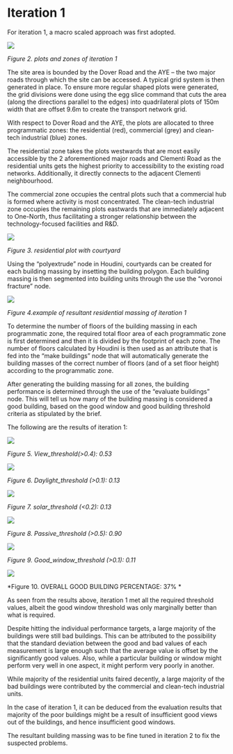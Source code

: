 
# Iteration 1

For iteration 1, a macro scaled approach was first adopted. 

![](./imgs/it%201%20zones.PNG)

*Figure 2. plots and zones of iteration 1*

The site area is bounded by the Dover Road and the AYE – the two major roads through which the site can be accessed. A typical grid system is then generated in place. To ensure more regular shaped plots were generated, the grid divisions were done using the egg slice command that cuts the area (along the directions parallel to the edges) into quadrilateral plots of 150m width that are offset 9.6m to create the transport network grid.

With respect to Dover Road and the AYE, the plots are allocated to three programmatic zones: the residential (red), commercial (grey) and clean-tech industrial (blue) zones. 

The residential zone takes the plots westwards that are most easily accessible by the 2 aforementioned major roads and Clementi Road as the residential units gets the highest priority to accessibility to the existing road networks. Additionally, it directly connects to the adjacent Clementi neighbourhood. 

The commercial zone occupies the central plots such that a commercial hub is formed where activity is most concentrated.
The clean-tech industrial zone occupies the remaining plots eastwards that are immediately adjacent to One-North, thus facilitating a stronger relationship between the technology-focused facilities and R&D. 

![](./imgs/it1%20example%20courtyard.PNG)

*Figure 3. residential plot with courtyard*

Using the “polyextrude” node in Houdini, courtyards can be created for each building massing by insetting the building polygon. Each building massing is then segmented into building units through the use the “voronoi fracture” node.  

![](./imgs/extruded%20it%201.PNG)

*Figure 4.example of resultant residential massing of iteration 1*

To determine the number of floors of the building massing in each programmatic zone, the required total floor area of each programmatic zone is first determined and then it is divided by the footprint of each zone. The number of floors calculated by Houdini is then used as an attribute that is fed into the “make buildings” node that will automatically generate the building masses of the correct number of floors (and of a set floor height) according to the programmatic zone. 

After generating the building massing for all zones, the building performance is determined through the use of the “evaluate buildings” node. This will tell us how many of the building massing is considered a good building, based on the good window and good building threshold criteria as stipulated by the brief.

The following are the results of iteration 1:

![](./imgs/it1%20view.png)

*Figure 5. View_threshold(>0.4): 0.53*

![](./imgs/it1%20daylight.png)

*Figure 6. Daylight_threshold (>0.1):  0.13*

![](./imgs/it1%20solar.png)

*Figure 7. solar_threshold (<0.2): 0.13*

![](./imgs/it1passive.png)

*Figure 8. Passive_threshold (>0.5):  0.90*

![](./imgs/it1%20window.png)

*Figure 9. Good_window_threshold (>0.1):  0.11*

![](./imgs/it1%20good%20building.png)

*Figure 10. OVERALL GOOD BUILDING PERCENTAGE: 37% *

As seen from the results above, iteration 1 met all the required threshold values, albeit the good window threshold was only marginally better than what is required. 

Despite hitting the individual performance targets, a large majority of the buildings were still bad buildings. This can be attributed to the possibility that the standard deviation between the good and bad values of each measurement is large enough such that the average value is offset by the significantly good values. Also, while a particular building or window might perform very well in one aspect, it might perform very poorly in another. 

While majority of the residential units faired decently, a large majority of the bad buildings were contributed by the commercial and clean-tech industrial units. 

In the case of iteration 1, it can be deduced from the evaluation results that majority of the poor buildings might be a result of insufficient good views out of the buildings, and hence insufficient good windows. 

The resultant building massing was to be fine tuned in iteration 2 to fix the suspected problems. 





